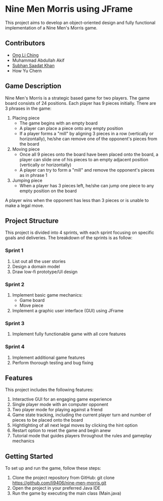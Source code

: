 # Nine Men Morris using JFrame
This project aims to develop an object-oriented design and fully functional implementation of a Nine Men's Morris game.

## Contributors
* [Ong Li Ching](https://github.com/li9406)
* Muhammad Abdullah Akif
* [Subhan Saadat Khan](https://github.com/SubhanSaadatKhan)
* How Yu Chern

## Game Description
Nine Men's Morris is a strategic based game for two players. The game board consists of 24 positions. Each player has 9 pieces initially. There are 3 phrases in the game:
1. Placing piece
   * The game begins with an empty board
   * A player can place a piece onto any empty position
   * If a player forms a "mill" by aligning 3 pieces in a row (vertically or horizontally), he/she can remove one of the opponent's pieces from the board
2. Moving piece
   * Once all 9 pieces onto the board have been placed onto the board, a player can slide one of his pieces to an empty adjacent position (vertically or horizontally)
   *  A player can try to form a "mill" and remove the opponent's pieces as in phrase 1
3. Jumping piece
   * When a player has 3 pieces left, he/she can jump one piece to any empty position on the board

A player wins when the opponent has less than 3 pieces or is unable to make a legal move.

## Project Structure
This project is divided into 4 sprints, with each sprint focusing on specific goals and deliveries. The breakdown of the sprints is as follow:
### Sprint 1
1. List out all the user stories
2. Design a domain model
3. Draw low-fi prototype/UI design

### Sprint 2
1. Implement basic game mechanics:
   * Game board
   * Move piece
2. Implement a graphic user interface (GUI) using JFrame

### Sprint 3
1. Implement fully functionable game with all core features

### Sprint 4
1. Implement additional game features
2. Perform thorough testing and bug fixing

## Features
This project includes the following features:
1. Interactive GUI for an engaging game experience
2. Single player mode with an computer opponent
3. Two player mode for playing against a friend
4. Game state tracking, including the current player turn and number of pieces to be placed onto the board
5. Hightlighting of all next legal moves by clicking the hint option
6. Restart option to reset the game and begin anew 
7. Tutorial mode that guides players throughout the rules and gameplay mechanics
   
## Getting Started
To set up and run the game, follow these steps:
1. Clone the project repository from GitHub: git clone https://github.com/li9406/nine-men-morris.git
2. Open the project in your preferred Java IDE
3. Run the game by executing the main class (Main.java)
